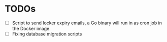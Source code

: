# TODOs

- [ ] Script to send locker expiry emails, a Go binary will run in as cron job
      in the Docker image.
- [ ] Fixing database migration scripts
